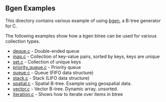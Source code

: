 ## Bgen Examples

This directory contains various example of using [bgen](https://github.com/tidwall/bgen), a B-tree generator for C.

The following examples show how a bgen btree can be used for various collection 
types.

- [deque.c](deque.c) - Double-ended queue
- [map.c](map.c) - Collection of key-value pairs, sorted by keys, keys are unique
- [set.c](set.c) - Collection of unique keys
- [priority_queue.c](priority_queue.c) - Priority queue
- [queue.c](queue.c) - Queue (FIFO data structure)
- [stack.c](stack.c) - Stack (LIFO data structure)
- [spatial.c](spatial.c) - Spatial B-tree. Example using geospatial data.
- [vector.c](vector.c) - Vector B-tree. Dynamic array, unsorted.
- [iteration.c](iteration.c) - Shows how to iterate over items in btree
